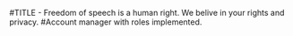 #TITLE - Freedom of speech is a human right. We belive in your rights and privacy.
#Account manager with roles implemented.